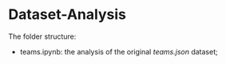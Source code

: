 # Dataset-Analysis

The folder structure:

- teams.ipynb: the analysis of the original *teams.json* dataset;

